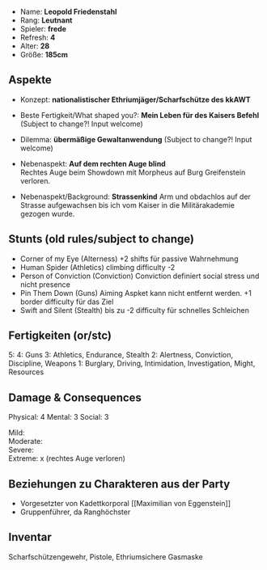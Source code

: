 * Name: **Leopold Friedenstahl**
* Rang: **Leutnant**
* Spieler: **frede**
* Refresh: **4**
* Alter: **28**
* Größe: **185cm**

## Aspekte

* Konzept: **nationalistischer Ethriumjäger/Scharfschütze des kkAWT**  

* Beste Fertigkeit/What shaped you?: **Mein Leben für des Kaisers Befehl**  
(Subject to change?! Input welcome)
* Dilemma: **übermäßige Gewaltanwendung**
(Subject to change?! Input welcome)
* Nebenaspekt: **Auf dem rechten Auge blind**  
Rechtes Auge beim Showdown mit Morpheus auf Burg Greifenstein verloren.
* Nebenaspekt/Background: **Strassenkind**
Arm und obdachlos auf der Strasse aufgewachsen bis ich vom Kaiser in die Militärakademie gezogen wurde.

## Stunts (old rules/subject to change)
* Corner of my Eye (Alterness) +2 shifts für passive Wahrnehmung
* Human Spider (Athletics) climbing difficulty -2
* Person of Conviction (Conviction) Conviction definiert social stress und nicht presence
* Pin Them Down (Guns) Aiming Aspket kann nicht entfernt werden. +1 border difficulty für das Ziel
* Swift and Silent (Stealth) bis zu -2 difficulty für schnelles Schleichen

## Fertigkeiten (or/stc)

5: 
4: Guns
3: Athletics, Endurance, Stealth
2: Alertness, Conviction, Discipline, Weapons
1: Burglary, Driving, Intimidation, Investigation, Might, Resources

## Damage & Consequences

Physical: 4
Mental: 3
Social: 3

Mild:  
Moderate:  
Severe:  
Extreme: x (rechtes Auge verloren)

## Beziehungen zu Charakteren aus der Party

* Vorgesetzter von Kadettkorporal [[Maximilian von Eggenstein]]
* Gruppenführer, da Ranghöchster

## Inventar

Scharfschützengewehr, Pistole, Ethriumsichere Gasmaske